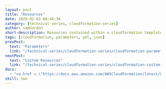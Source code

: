 ```yaml
---
layout: post
title: "Resources"
date: 2020-02-03 08:44:38
category: [technical-series, cloudformation-series]
author: samGordon
short-description: Resources contained within a cloudformation template/stack
tags: [cloudformation, parameters, yml, json]
prevPost:
  text: "Parameters"
  link: "/technical-series/cloudformation-series/cloudformation-parameters"
nextPost:
  text: "Custom Resources"
  link: "/technical-series/cloudformation-series/cloudformation-custom-resources"
docs:
  - "<a href = \"https://docs.aws.amazon.com/AWSCloudFormation/latest/UserGuide/aws-template-resource-type-ref.html\">AWS docs on cloudformation resources</a>"
skill: two
---
```

